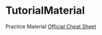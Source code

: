 # TutorialMaterial
Practice Material
[Official Cheat Sheet](https://github.com/pandas-dev/pandas/blob/master/doc/cheatsheet/Pandas_Cheat_Sheet.pdf)
